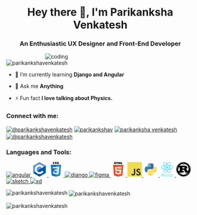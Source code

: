<h1 align="center">Hey there 👋, I'm Parikanksha Venkatesh</h1>
<h3 align="center">An Enthusiastic UX Designer and Front-End Developer</h3>

<img align="right" alt="coding" width="400" src="https://makersmind.in/assets/images/graphicweb1.gif">

<p align="left"> <img src="https://komarev.com/ghpvc/?username=parikankshavenkatesh&label=Profile%20views&color=0e75b6&style=flat" alt="parikankshavenkatesh" /> </p>

- 🌱 I’m currently learning **Django and Angular**

- 💬 Ask me **Anything**

- ⚡ Fun fact **I love talking about Physics.**

<h3 align="left">Connect with me:</h3>
<p align="left">
<a href="https://dev.to/@parikankshavenkatesh" target="blank"><img align="center" src="https://raw.githubusercontent.com/rahuldkjain/github-profile-readme-generator/master/src/images/icons/Social/devto.svg" alt="@parikankshavenkatesh" height="30" width="40" /></a>
<a href="https://twitter.com/parikankshav" target="blank"><img align="center" src="https://raw.githubusercontent.com/rahuldkjain/github-profile-readme-generator/master/src/images/icons/Social/twitter.svg" alt="parikankshav" height="30" width="40" /></a>
<a href="https://linkedin.com/in/parikanksha venkatesh" target="blank"><img align="center" src="https://raw.githubusercontent.com/rahuldkjain/github-profile-readme-generator/master/src/images/icons/Social/linked-in-alt.svg" alt="parikanksha venkatesh" height="30" width="40" /></a>
<a href="https://medium.com/@parikankshavenkatesh" target="blank"><img align="center" src="https://raw.githubusercontent.com/rahuldkjain/github-profile-readme-generator/master/src/images/icons/Social/medium.svg" alt="@parikankshavenkatesh" height="30" width="40" /></a>
</p>

<h3 align="left">Languages and Tools:</h3>
<p align="left"> <a href="https://angular.io" target="_blank" rel="noreferrer"> <img src="https://angular.io/assets/images/logos/angular/angular.svg" alt="angular" width="40" height="40"/> </a> <a href="https://www.cprogramming.com/" target="_blank" rel="noreferrer"> <img src="https://raw.githubusercontent.com/devicons/devicon/master/icons/c/c-original.svg" alt="c" width="40" height="40"/> </a> <a href="https://www.w3schools.com/css/" target="_blank" rel="noreferrer"> <img src="https://raw.githubusercontent.com/devicons/devicon/master/icons/css3/css3-original-wordmark.svg" alt="css3" width="40" height="40"/> </a> <a href="https://www.djangoproject.com/" target="_blank" rel="noreferrer"> <img src="https://cdn.worldvectorlogo.com/logos/django.svg" alt="django" width="40" height="40"/> </a> <a href="https://www.figma.com/" target="_blank" rel="noreferrer"> <img src="https://www.vectorlogo.zone/logos/figma/figma-icon.svg" alt="figma" width="40" height="40"/> </a> <a href="https://www.w3.org/html/" target="_blank" rel="noreferrer"> <img src="https://raw.githubusercontent.com/devicons/devicon/master/icons/html5/html5-original-wordmark.svg" alt="html5" width="40" height="40"/> </a> <a href="https://developer.mozilla.org/en-US/docs/Web/JavaScript" target="_blank" rel="noreferrer"> <img src="https://raw.githubusercontent.com/devicons/devicon/master/icons/javascript/javascript-original.svg" alt="javascript" width="40" height="40"/> </a> <a href="https://www.python.org" target="_blank" rel="noreferrer"> <img src="https://raw.githubusercontent.com/devicons/devicon/master/icons/python/python-original.svg" alt="python" width="40" height="40"/> </a> <a href="https://reactjs.org/" target="_blank" rel="noreferrer"> <img src="https://raw.githubusercontent.com/devicons/devicon/master/icons/react/react-original-wordmark.svg" alt="react" width="40" height="40"/> </a> <a href="https://www.rust-lang.org" target="_blank" rel="noreferrer"> <img src="https://raw.githubusercontent.com/devicons/devicon/master/icons/rust/rust-plain.svg" alt="rust" width="40" height="40"/> </a> <a href="https://www.sketch.com/" target="_blank" rel="noreferrer"> <img src="https://www.vectorlogo.zone/logos/sketchapp/sketchapp-icon.svg" alt="sketch" width="40" height="40"/> </a> <a href="https://www.adobe.com/products/xd.html" target="_blank" rel="noreferrer"> <img src="https://cdn.worldvectorlogo.com/logos/adobe-xd.svg" alt="xd" width="40" height="40"/> </a> </p>

<p><img align="left" src="https://github-readme-stats.vercel.app/api/top-langs?username=parikankshavenkatesh&show_icons=true&locale=en&layout=compact" alt="parikankshavenkatesh" /></p>

<p>&nbsp;<img align="center" src="https://github-readme-stats.vercel.app/api?username=parikankshavenkatesh&show_icons=true&locale=en" alt="parikankshavenkatesh" /></p>

<p><img align="center" src="https://github-readme-streak-stats.herokuapp.com/?user=parikankshavenkatesh&" alt="parikankshavenkatesh" /></p>
